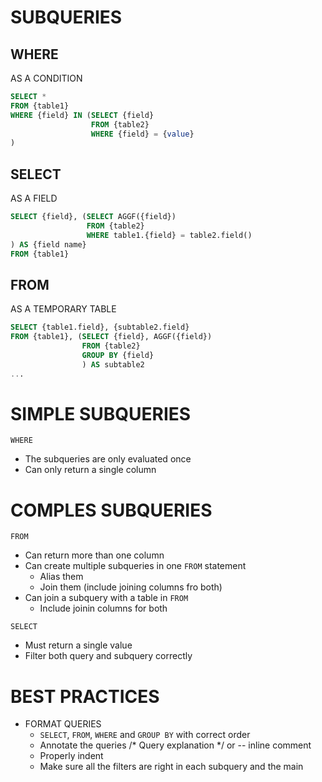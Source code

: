 # SUBQUERIES

## WHERE
AS A CONDITION
```sql
SELECT * 
FROM {table1}
WHERE {field} IN (SELECT {field}
                  FROM {table2}
                  WHERE {field} = {value}
)
```

## SELECT
AS A FIELD
```sql
SELECT {field}, (SELECT AGGF({field})
                 FROM {table2}
                 WHERE table1.{field} = table2.field()
) AS {field name}
FROM {table1}
```


## FROM
AS A TEMPORARY TABLE
```sql
SELECT {table1.field}, {subtable2.field}
FROM {table1}, (SELECT {field}, AGGF({field})
                FROM {table2}
                GROUP BY {field}
                ) AS subtable2
...
```

# SIMPLE SUBQUERIES

`WHERE`
- The subqueries are only evaluated once
- Can only return a single column

# COMPLES SUBQUERIES

`FROM`
- Can return more than one column
- Can create multiple subqueries in one `FROM` statement
  - Alias them
  - Join them (include joining columns fro both)
- Can join a subquery with a table in  `FROM`
  - Include joinin columns for both

`SELECT`
- Must return a single value
- Filter both query and subquery correctly

# BEST PRACTICES

- FORMAT QUERIES
  - `SELECT`, `FROM`, `WHERE` and `GROUP BY` with correct order
  - Annotate the queries /* Query explanation */ or -- inline comment
  - Properly indent
  - Make sure all the filters are right in each subquery and the main 
